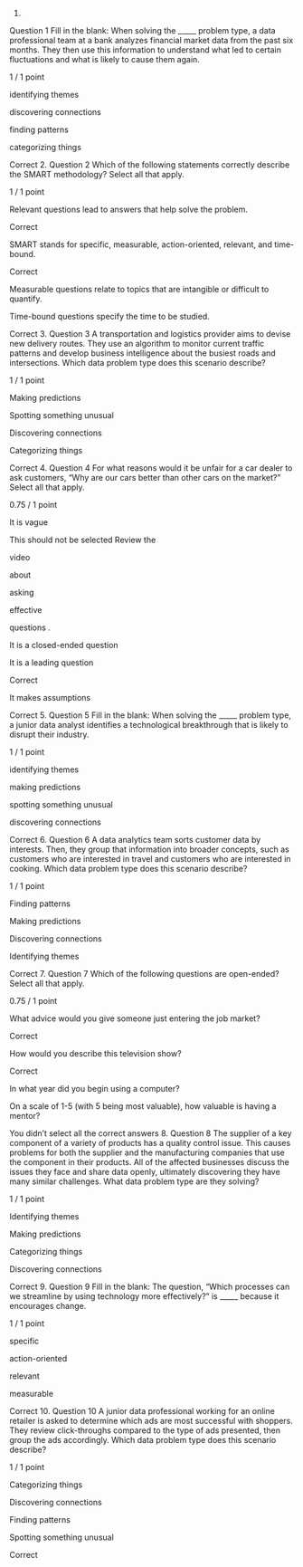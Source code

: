 1.
Question 1
Fill in the blank: When solving the _____ problem type, a data professional team at a bank analyzes financial market data from the past six months. They then use this information to understand what led to certain fluctuations and what is likely to cause them again. 

1 / 1 point

identifying themes


discovering connections


finding patterns


categorizing things

Correct
2.
Question 2
Which of the following statements correctly describe the SMART methodology? Select all that apply.

1 / 1 point

Relevant questions lead to answers that help solve the problem. 

Correct

SMART stands for specific, measurable, action-oriented, relevant, and time-bound. 

Correct

Measurable questions relate to topics that are intangible or difficult to quantify.


Time-bound questions specify the time to be studied. 

Correct
3.
Question 3
A transportation and logistics provider aims to devise new delivery routes. They use an algorithm to monitor current traffic patterns and develop business intelligence about the busiest roads and intersections. Which data problem type does this scenario describe?

1 / 1 point

Making predictions


Spotting something unusual


Discovering connections


Categorizing things

Correct
4.
Question 4
For what reasons would it be unfair for a car dealer to ask customers, “Why are our cars better than other cars on the market?” Select all that apply.

0.75 / 1 point

It is vague 

This should not be selected
Review 
the
 
video
 
about
 
asking
 
effective
 
questions
.


It is a closed-ended question


It is a leading question

Correct

It makes assumptions

Correct
5.
Question 5
Fill in the blank: When solving the _____ problem type, a junior data analyst identifies a technological breakthrough that is likely to disrupt their industry.

1 / 1 point

identifying themes


making predictions


spotting something unusual


discovering connections

Correct
6.
Question 6
A data analytics team sorts customer data by interests. Then, they group that information into broader concepts, such as customers who are interested in travel and customers who are interested in cooking. Which data problem type does this scenario describe? 

1 / 1 point

Finding patterns


Making predictions


Discovering connections


Identifying themes

Correct
7.
Question 7
Which of the following questions are open-ended? Select all that apply.

0.75 / 1 point

What advice would you give someone just entering the job market?

Correct

How would you describe this television show?

Correct

In what year did you begin using a computer?


On a scale of 1-5 (with 5 being most valuable), how valuable is having a mentor?

You didn’t select all the correct answers
8.
Question 8
The supplier of a key component of a variety of products has a quality control issue. This causes problems for both the supplier and the manufacturing companies that use the component in their products. All of the affected businesses discuss the issues they face and share data openly, ultimately discovering they have many similar challenges. What data problem type are they solving?

1 / 1 point

Identifying themes


Making predictions


Categorizing things


Discovering connections

Correct
9.
Question 9
Fill in the blank: The question, “Which processes can we streamline by using technology more effectively?” is _____ because it encourages change.

1 / 1 point

specific


action-oriented


relevant


measurable

Correct
10.
Question 10
A junior data professional working for an online retailer is asked to determine which ads are most successful with shoppers. They review click-throughs compared to the type of ads presented, then group the ads accordingly. Which data problem type does this scenario describe? 

1 / 1 point

Categorizing things


Discovering connections


Finding patterns


Spotting something unusual

Correct